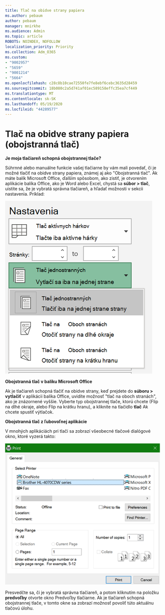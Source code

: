 ```yaml
---
title: Tlač na obidve strany papiera
ms.author: pebaum
author: pebaum
manager: mnirkhe
ms.audience: Admin
ms.topic: article
ROBOTS: NOINDEX, NOFOLLOW
localization_priority: Priority
ms.collection: Adm_O365
ms.custom:
- "9002957"
- "5659"
- "9001214"
- "5664"
ms.openlocfilehash: c28c8b10cae72550fe7fe8ebf6cebc3635d28459
ms.sourcegitcommit: 18b080c2a5d741af01ec589158effc35ea7cf449
ms.translationtype: MT
ms.contentlocale: sk-SK
ms.lasthandoff: 05/19/2020
ms.locfileid: "44289577"
---
```

# <a name="printing-on-both-sides-of-paper-duplex-printing"></a>Tlač na obidve strany papiera (obojstranná tlač)

**Je moja tlačiareň schopná obojstrannej tlače?**

Súhrnné alebo manuálne funkcie vašej tlačiarne by vám mali povedať, či je možné tlačiť na obidve strany papiera, známej aj ako "Obojstranná tlač". Ak máte balík Microsoft Office, ďalším spôsobom, ako zistiť, je otvorením aplikácie balíka Office, ako je Word alebo Excel, chystá sa **súbor > tlač**, uistite sa, že je vybratá správna tlačiareň, a hľadať možnosti v sekcii nastavenia. Príklad: 

![Nastavenia tlačiarne](media/print-settings.png)

**Obojstranná tlač v balíku Microsoft Office**

Ak je tlačiareň schopná tlačiť na obidve strany, keď prejdete do **súboru > vytlačiť** v aplikácii balíka Office, uvidíte možnosť "tlač na oboch stranách", ako je znázornené vyššie.  Vyberte typ obojstrannej tlače, ktorú chcete (Flip na dlhé okraje, alebo Flip na krátku hranu), a kliknite na tlačidlo **tlač** Ak chcete spustiť výtlačok.

**Obojstranná tlač z ľubovoľnej aplikácie**

V mnohých aplikáciách pri tlači sa zobrazí všeobecné tlačové dialógové okno, ktoré vyzerá takto: 

![Dialógové okno tlač](media/print-dialog.png)

Presvedčte sa, či je vybratá správna tlačiareň, a potom kliknutím na položku **predvoľby** otvorte okno Predvoľby tlačiarne. Ak je tlačiareň schopná obojstrannej tlače, v tomto okne sa zobrazí možnosť povoliť túto aktuálnu tlačovú úlohu.

